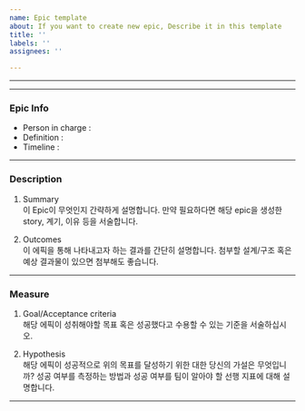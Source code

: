 ```yaml
---
name: Epic template
about: If you want to create new epic, Describe it in this template
title: ''
labels: ''
assignees: ''

---
```

---
---
### Epic Info
- Person in charge : 
- Definition :  
- Timeline : 

---
### Description

1. Summary  
이 Epic이 무엇인지 간략하게 설명합니다. 만약 필요하다면 해당 epic을 생성한 story, 계기, 이유 등을 서술합니다.  

2. Outcomes  
이 에픽을 통해 나타내고자 하는 결과를 간단히 설명합니다. 첨부할 설계/구조 혹은 예상 결과물이 있으면 첨부해도 좋습니다.

---
### Measure
1. Goal/Acceptance criteria  
해당 에픽이 성취해야할 목표 혹은 성공했다고 수용할 수 있는 기준을 서술하십시오.  

2. Hypothesis  
해당 에픽이 성공적으로 위의 목표를 달성하기 위한 대한 당신의 가설은 무엇입니까? 성공 여부를 측정하는 방법과 성공 여부를 팀이 알아야 할 선행 지표에 대해 설명합니다.

---
